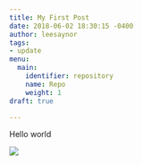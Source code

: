 ```yaml
---
title: My First Post
date: 2018-06-02 18:30:15 -0400
author: leesaynor
tags:
- update
menu:
  main:
    identifier: repository
    name: Repo
    weight: 1
draft: true

---
```

Hello world

![](/uploads/2017-09-10_SkyGIY-logo.png)